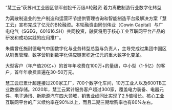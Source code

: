 “慧工云”获苏州工业园区领军创投千万级A轮融资 着力离散制造行业数字化转型

为离散制造业的生产制造和运营环节提供管理咨询和智能制造平台级解决方案「慧工云」宣布完成了亿元的B轮融资。本轮融资由同创伟业（Cowin Capital）与广电电气（SGEG，601616.SH）共同投资，融资将用于核心工业互联网平台产品的研发和成功实践的应用推广。


朱鹰曾任施耐德电气中国数字化与业务转型总监与负责人，主导完成过集团中国区从销售管理、数字营销到数字化供应链累积近亿元的重大数字化变革。


大型客户（年产值20亿+）的首年年收费在100万+的量级，中小型（1-5亿）的客户，首年年收费普遍在30-50万元。


慧工云已累计超连接过200家工厂，700个数字化车间，10万工业人以及600TB工业数据存储。2020年，慧工云累计服务客户超过300家，覆盖电力装备、电器元件、电子通讯、新能源汽车四大领域，销售业绩同比实现了2.5倍增长。核心工业互联网平台的广义续约率在90%以上，而且二期三期增购率也有80%左右。


